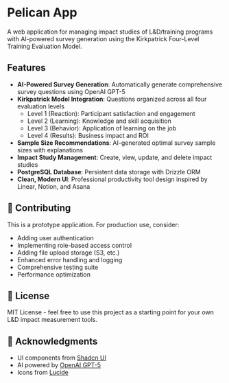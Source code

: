 # Pelican App

A web application for managing impact studies of L&D/training programs with AI-powered survey generation using the Kirkpatrick Four-Level Training Evaluation Model.

## Features

- **AI-Powered Survey Generation**: Automatically generate comprehensive survey questions using OpenAI GPT-5
- **Kirkpatrick Model Integration**: Questions organized across all four evaluation levels
  - Level 1 (Reaction): Participant satisfaction and engagement
  - Level 2 (Learning): Knowledge and skill acquisition
  - Level 3 (Behavior): Application of learning on the job
  - Level 4 (Results): Business impact and ROI
- **Sample Size Recommendations**: AI-generated optimal survey sample sizes with explanations
- **Impact Study Management**: Create, view, update, and delete impact studies
- **PostgreSQL Database**: Persistent data storage with Drizzle ORM
- **Clean, Modern UI**: Professional productivity tool design inspired by Linear, Notion, and Asana



## 🤝 Contributing

This is a prototype application. For production use, consider:
- Adding user authentication
- Implementing role-based access control
- Adding file upload storage (S3, etc.)
- Enhanced error handling and logging
- Comprehensive testing suite
- Performance optimization

## 📄 License

MIT License - feel free to use this project as a starting point for your own L&D impact measurement tools.

## 🙏 Acknowledgments

- UI components from [Shadcn UI](https://ui.shadcn.com)
- AI powered by [OpenAI GPT-5](https://openai.com)
- Icons from [Lucide](https://lucide.dev)
